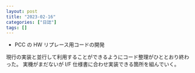 ```yaml
---
layout: post
title: "2023-02-16"
categories: ["日誌"]
tags: []
---
```


- PCC の HW リプレース用コードの開発

現行の実装と並行して利用することができるようにコード整理がひととおり終わった。
実機がまだないが I/F 仕様書に合わせ実装できる箇所を組んでいく。
